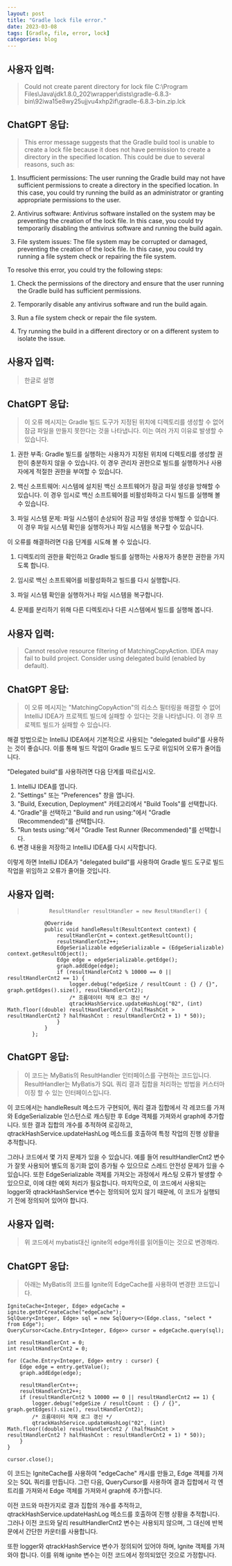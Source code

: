 ```yaml
---
layout: post
title: "Gradle lock file error."
date: 2023-03-08
tags: [Gradle, file, error, lock]
categories: blog
---
```


## 사용자 입력:
> Could not create parent directory for lock file C:\Program Files\Java\jdk1.8.0_202\wrapper\dists\gradle-6.8.3-bin\92iwa15e8wy25ujjvu4xhp2if\gradle-6.8.3-bin.zip.lck

## ChatGPT 응답:
> This error message suggests that the Gradle build tool is unable to create a lock file because it does not have permission to create a directory in the specified location. This could be due to several reasons, such as:

1. Insufficient permissions: The user running the Gradle build may not have sufficient permissions to create a directory in the specified location. In this case, you could try running the build as an administrator or granting appropriate permissions to the user.

2. Antivirus software: Antivirus software installed on the system may be preventing the creation of the lock file. In this case, you could try temporarily disabling the antivirus software and running the build again.

3. File system issues: The file system may be corrupted or damaged, preventing the creation of the lock file. In this case, you could try running a file system check or repairing the file system.

To resolve this error, you could try the following steps:

1. Check the permissions of the directory and ensure that the user running the Gradle build has sufficient permissions.

2. Temporarily disable any antivirus software and run the build again.

3. Run a file system check or repair the file system.

4. Try running the build in a different directory or on a different system to isolate the issue.

## 사용자 입력:
> 한글로 설명

## ChatGPT 응답:
> 이 오류 메시지는 Gradle 빌드 도구가 지정된 위치에 디렉토리를 생성할 수 없어 잠금 파일을 만들지 못한다는 것을 나타냅니다. 이는 여러 가지 이유로 발생할 수 있습니다.

1. 권한 부족: Gradle 빌드를 실행하는 사용자가 지정된 위치에 디렉토리를 생성할 권한이 충분하지 않을 수 있습니다. 이 경우 관리자 권한으로 빌드를 실행하거나 사용자에게 적절한 권한을 부여할 수 있습니다.

2. 백신 소프트웨어: 시스템에 설치된 백신 소프트웨어가 잠금 파일 생성을 방해할 수 있습니다. 이 경우 임시로 백신 소프트웨어를 비활성화하고 다시 빌드를 실행해 볼 수 있습니다.

3. 파일 시스템 문제: 파일 시스템이 손상되어 잠금 파일 생성을 방해할 수 있습니다. 이 경우 파일 시스템 확인을 실행하거나 파일 시스템을 복구할 수 있습니다.

이 오류를 해결하려면 다음 단계를 시도해 볼 수 있습니다.

1. 디렉토리의 권한을 확인하고 Gradle 빌드를 실행하는 사용자가 충분한 권한을 가지도록 합니다.

2. 임시로 백신 소프트웨어를 비활성화하고 빌드를 다시 실행합니다.

3. 파일 시스템 확인을 실행하거나 파일 시스템을 복구합니다.

4. 문제를 분리하기 위해 다른 디렉토리나 다른 시스템에서 빌드를 실행해 봅니다.

## 사용자 입력:
> Cannot resolve resource filtering of MatchingCopyAction. IDEA may fail to build project. Consider using delegated build (enabled by default).

## ChatGPT 응답:
> 이 오류 메시지는 "MatchingCopyAction"의 리소스 필터링을 해결할 수 없어 IntelliJ IDEA가 프로젝트 빌드에 실패할 수 있다는 것을 나타냅니다. 이 경우 프로젝트 빌드가 실패할 수 있습니다.

해결 방법으로는 IntelliJ IDEA에서 기본적으로 사용되는 "delegated build"를 사용하는 것이 좋습니다. 이를 통해 빌드 작업이 Gradle 빌드 도구로 위임되어 오류가 줄어듭니다.

"Delegated build"를 사용하려면 다음 단계를 따르십시오.

1. IntelliJ IDEA를 엽니다.
2. "Settings" 또는 "Preferences" 창을 엽니다.
3. "Build, Execution, Deployment" 카테고리에서 "Build Tools"를 선택합니다.
4. "Gradle"을 선택하고 "Build and run using:"에서 "Gradle (Recommended)"를 선택합니다.
5. "Run tests using:"에서 "Gradle Test Runner (Recommended)"를 선택합니다.
6. 변경 내용을 저장하고 IntelliJ IDEA를 다시 시작합니다.

이렇게 하면 IntelliJ IDEA가 "delegated build"를 사용하여 Gradle 빌드 도구로 빌드 작업을 위임하고 오류가 줄어들 것입니다.

## 사용자 입력:
>             ResultHandler resultHandler = new ResultHandler() {
                @Override
                public void handleResult(ResultContext context) {
                    resultHandlerCnt = context.getResultCount();
                    resultHandlerCnt2++;
                    EdgeSerializable edgeSerializable = (EdgeSerializable) context.getResultObject();
                    Edge edge = edgeSerializable.getEdge();
                    graph.addEdge(edge);
                    if (resultHandlerCnt2 % 10000 == 0 || resultHandlerCnt2 == 1) {
                        logger.debug("edgeSize / resultCount : {} / {}", graph.getEdges().size(), resultHandlerCnt2);
                        /* 흐름데이터 적재 로그 갱신 */
                        qtrackHashService.updateHashLog("02", (int) Math.floor((double) resultHandlerCnt2 / (halfHashCnt > resultHandlerCnt2 ? halfHashCnt : resultHandlerCnt2 + 1) * 50));
                    }
                }
            };

## ChatGPT 응답:
> 이 코드는 MyBatis의 ResultHandler 인터페이스를 구현하는 코드입니다. ResultHandler는 MyBatis가 SQL 쿼리 결과 집합을 처리하는 방법을 커스터마이징 할 수 있는 인터페이스입니다.

이 코드에서는 handleResult 메소드가 구현되어, 쿼리 결과 집합에서 각 레코드를 가져와 EdgeSerializable 인스턴스로 캐스팅한 후 Edge 객체를 가져와서 graph에 추가합니다. 또한 결과 집합의 개수를 추적하여 로깅하고, qtrackHashService.updateHashLog 메소드를 호출하여 특정 작업의 진행 상황을 추적합니다.

그러나 코드에서 몇 가지 문제가 있을 수 있습니다. 예를 들어 resultHandlerCnt2 변수가 잘못 사용되어 별도의 동기화 없이 증가될 수 있으므로 스레드 안전성 문제가 있을 수 있습니다. 또한 EdgeSerializable 객체를 가져오는 과정에서 캐스팅 오류가 발생할 수 있으므로, 이에 대한 예외 처리가 필요합니다. 마지막으로, 이 코드에서 사용되는 logger와 qtrackHashService 변수는 정의되어 있지 않기 때문에, 이 코드가 실행되기 전에 정의되어 있어야 합니다.

## 사용자 입력:
> 위 코드에서 mybatis대신 ignite의 edge캐쉬를 읽어들이는 것으로 변경해라.

## ChatGPT 응답:
> 아래는 MyBatis의 코드를 Ignite의 EdgeCache를 사용하여 변경한 코드입니다.

```
IgniteCache<Integer, Edge> edgeCache = ignite.getOrCreateCache("edgeCache");
SqlQuery<Integer, Edge> sql = new SqlQuery<>(Edge.class, "select * from Edge");
QueryCursor<Cache.Entry<Integer, Edge>> cursor = edgeCache.query(sql);

int resultHandlerCnt = 0;
int resultHandlerCnt2 = 0;

for (Cache.Entry<Integer, Edge> entry : cursor) {
    Edge edge = entry.getValue();
    graph.addEdge(edge);

    resultHandlerCnt++;
    resultHandlerCnt2++;
    if (resultHandlerCnt2 % 10000 == 0 || resultHandlerCnt2 == 1) {
        logger.debug("edgeSize / resultCount : {} / {}", graph.getEdges().size(), resultHandlerCnt2);
        /* 흐름데이터 적재 로그 갱신 */
        qtrackHashService.updateHashLog("02", (int) Math.floor((double) resultHandlerCnt2 / (halfHashCnt > resultHandlerCnt2 ? halfHashCnt : resultHandlerCnt2 + 1) * 50));
    }
}

cursor.close();
```

이 코드는 IgniteCache를 사용하여 "edgeCache" 캐시를 만들고, Edge 객체를 가져오는 SQL 쿼리를 만듭니다. 그런 다음, QueryCursor를 사용하여 결과 집합에서 각 엔트리를 가져와서 Edge 객체를 가져와서 graph에 추가합니다.

이전 코드와 마찬가지로 결과 집합의 개수를 추적하고, qtrackHashService.updateHashLog 메소드를 호출하여 진행 상황을 추적합니다. 그러나 이전 코드와 달리 resultHandlerCnt2 변수는 사용되지 않으며, 그 대신에 반복문에서 간단한 카운터를 사용합니다.

또한 logger와 qtrackHashService 변수가 정의되어 있어야 하며, Ignite 객체를 가져와야 합니다. 이를 위해 ignite 변수는 이전 코드에서 정의되었던 것으로 가정합니다.

